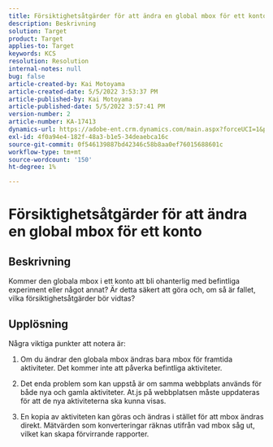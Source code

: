 ```yaml
---
title: Försiktighetsåtgärder för att ändra en global mbox för ett konto
description: Beskrivning
solution: Target
product: Target
applies-to: Target
keywords: KCS
resolution: Resolution
internal-notes: null
bug: false
article-created-by: Kai Motoyama
article-created-date: 5/5/2022 3:53:37 PM
article-published-by: Kai Motoyama
article-published-date: 5/5/2022 3:57:41 PM
version-number: 2
article-number: KA-17413
dynamics-url: https://adobe-ent.crm.dynamics.com/main.aspx?forceUCI=1&pagetype=entityrecord&etn=knowledgearticle&id=2a81d185-8bcc-ec11-a7b5-6045bd00d995
exl-id: 4f0a94e4-182f-48a3-b1e5-34deaebca16c
source-git-commit: 0f546139887bd42346c58b8aa0ef76015688601c
workflow-type: tm+mt
source-wordcount: '150'
ht-degree: 1%

---
```


# Försiktighetsåtgärder för att ändra en global mbox för ett konto

## Beskrivning

Kommer den globala mbox i ett konto att bli ohanterlig med befintliga experiment eller något annat? Är detta säkert att göra och, om så är fallet, vilka försiktighetsåtgärder bör vidtas?

## Upplösning

Några viktiga punkter att notera är:

1. Om du ändrar den globala mbox ändras bara mbox för framtida aktiviteter. Det kommer inte att påverka befintliga aktiviteter.

1. Det enda problem som kan uppstå är om samma webbplats används för både nya och gamla aktiviteter. At.js på webbplatsen måste uppdateras för att de nya aktiviteterna ska kunna visas.

1. En kopia av aktiviteten kan göras och ändras i stället för att mbox ändras direkt. Mätvärden som konverteringar räknas utifrån vad mbox såg ut, vilket kan skapa förvirrande rapporter.
